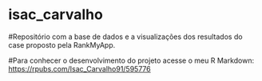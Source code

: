 # isac_carvalho
#Repositório com a base de dados e a visualizações dos resultados do case proposto pela RankMyApp.

#Para conhecer o desenvolvimento do projeto acesse o meu R Markdown:
https://rpubs.com/Isac_Carvalho91/595776
